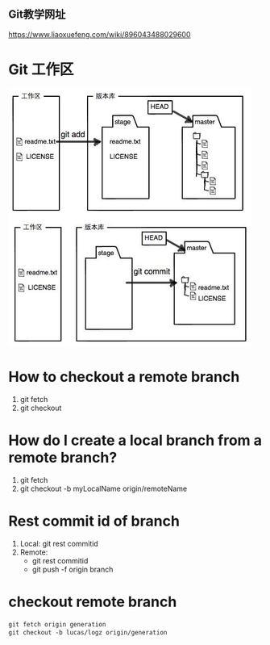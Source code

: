 ## Git教学网址

https://www.liaoxuefeng.com/wiki/896043488029600

# Git 工作区

![git-storage-place.png](./imgs/git-storage-place.png)

# How to checkout a remote branch

1. git fetch <remote> <branch name>
2. git checkout <remote branch name>

# How do I create a local branch from a remote branch?

1. git fetch <remote> <branch name> 
2. git checkout -b myLocalName origin/remoteName 

# Rest commit id of branch
1. Local: git rest commitid
2. Remote:  
    - git rest commitid
    - git push -f origin branch

# checkout remote branch

```git
git fetch origin generation
git checkout -b lucas/logz origin/generation
```
